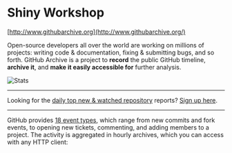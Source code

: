 # Shiny Workshop

[http://www.githubarchive.org](http://www.githubarchive.org/)

Open-source developers all over the world are working on millions of projects: writing code & documentation, fixing & submitting bugs, and so forth. GitHub Archive is a project to **record** the public GitHub timeline, **archive it**, and **make it easily accessible for** further analysis.

![Stats](http://www.stathat.com//graphs/39/33/0b63991416f6b680e69f017a2c12.png?1340405820)

----

Looking for the [daily top new & watched repository](http://us5.campaign-archive2.com/home/?u=439aa16a39e4b10e0b65ff2ef&id=0b82fec5c2) reports? [Sign up here](http://githubarchive.us5.list-manage.com/subscribe?u=439aa16a39e4b10e0b65ff2ef&id=0b82fec5c2).

----

GitHub provides [18 event types](http://developer.github.com/v3/activity/events/types/), which range from new commits and fork events, to opening new tickets, commenting, and adding members to a project. The activity is aggregated in hourly archives, which you can access with any HTTP client: